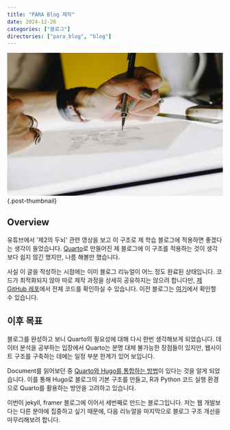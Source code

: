 ```yaml
---
title: "PARA Blog 제작"
date: 2024-12-26
categories: ["블로그"]
directories: ["para_blog", "blog"]
---
```


![](/img/human-thumb.jpg){.post-thumbnail}

## Overview

유튜브에서 '제2의 두뇌' 관련 영상을 보고 이 구조로 제 학습 블로그에 적용하면 좋겠다는 생각이 들었습니다.
[Quarto](https://quarto.org/)로 만들어진 제 블로그에 이 구조를 적용하는 것이 생각보다 쉽지 않긴 했지만, 나름 해볼만 했습니다.

사실 이 글을 작성하는 시점에는 이미 블로그 리뉴얼이 어느 정도 완료된 상태입니다.
코드가 최적화되지 않아 따로 제작 과정을 상세히 공유하지는 않으려 합니다만, [제 GitHub 레포](https://github.com/cryscham123/cryscham123.github.io)에서 전체 코드를 확인하실 수 있습니다.
이전 블로그는 [여기](https://cryscham123.framer.website/)에서 확인할 수 있습니다.

## 이후 목표

블로그를 완성하고 보니 Quarto의 필요성에 대해 다시 한번 생각해보게 되었습니다.
데이터 분석을 공부하는 입장에서 Quarto는 분명 대체 불가능한 장점들이 있지만, 웹사이트 구조를 구축하는 데에는 일정 부분 한계가 있어 보입니다.

Document를 읽어보던 중 [Quarto와 Hugo를 통합하는 방법](https://quarto.org/docs/output-formats/hugo.html)이 있다는 것을 알게 되었습니다. 이를 통해 Hugo로 블로그의 기본 구조를 만들고, R과 Python 코드 실행 환경으로 Quarto를 활용하는 방안을 고려하고 있습니다.

이번이 jekyll, framer 블로그에 이어서 세번째로 만드는 블로그입니다.
저는 웹 개발보다는 다른 분야에 집중하고 싶기 때문에, 다음 리뉴얼을 마지막으로 블로그 구조 개선을 마무리해보려 합니다.
